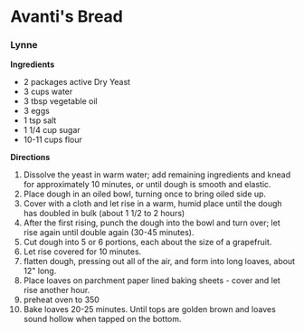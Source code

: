 # Avanti's Bread		
### Lynne 

**Ingredients**
*	2 packages active Dry Yeast
*	3 cups water
*	3 tbsp vegetable oil
*	3 eggs
*	1 tsp salt
*	1 1/4 cup sugar
*	10-11 cups flour

**Directions**
1. Dissolve the yeast in warm water; add remaining ingredients and knead for approximately 10 minutes, or until dough is smooth and elastic.
1. Place dough in an oiled bowl, turning once to bring oiled side up.
1. Cover with a cloth and let rise in a warm, humid place until the dough has doubled in bulk (about 1 1/2 to 2 hours)
1. After the first rising, punch the dough into the bowl and turn over; let rise again until double again  (30-45 minutes).
1. Cut dough into 5 or 6 portions, each about the size of a grapefruit.
1. Let rise covered for 10 minutes.
1. flatten dough, pressing out all of the air, and form into long loaves, about 12" long.
1. Place loaves on parchment paper lined baking sheets - cover and let rise another hour.
1. preheat oven to 350
1. Bake loaves 20-25 minutes. Until tops are golden brown and loaves sound hollow when tapped on the bottom.
